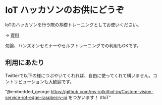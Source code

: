 # IoT ハッカソンのお供にどうぞ
IoTのハッカソンを行う際の基礎トレーニングとしてお使いください。 

→ [資料](https://1drv.ms/p/s!Aihe6QsTtyqct-I1zXPlUX563JNgvg) 

勿論、ハンズオンセミナーやセルフトレーニングでの利用もOKです。

## 利用にあたり
Twitterで以下の様につぶやいてくれれば、自由に使ってくれて構いません。コントリビューションも大歓迎です。 

”@embedded_george https://github.com/ms-iotkithol-jp/Custom-vision-service-iot-edge-raspberry-pi をつかいます！
\#IoT”
